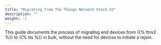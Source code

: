 ```yaml
---
title: "Migrating from The Things Network Stack V2"
description: ""
weight: -1
---
```


This guide documents the process of migrating end devices from {{% ttnv2 %}} to {{% tts %}} in bulk, without the need for devices to initiate a rejoin.
